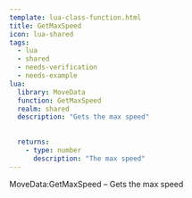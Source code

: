 ```yaml
---
template: lua-class-function.html
title: GetMaxSpeed
icon: lua-shared
tags:
  - lua
  - shared
  - needs-verification
  - needs-example
lua:
  library: MoveData
  function: GetMaxSpeed
  realm: shared
  description: "Gets the max speed"
  
  
  returns:
    - type: number
      description: "The max speed"
---
```


<div class="lua__search__keywords">
MoveData:GetMaxSpeed &#x2013; Gets the max speed
</div>
